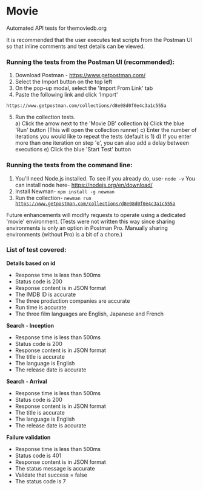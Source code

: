 # Movie
Automated API tests for themoviedb.org 

It is recommended that the user executes test scripts from the Postman UI so that inline comments and test details can be viewed.

<h3>Running the tests from the Postman UI (recommended):</h3>

   1) Download Postman - https://www.getpostman.com/
   2) Select the Import button on the top left
   3) On the pop-up modal, select the 'Import From Link' tab
   4) Paste the following link and click 'Import'
   
    https://www.getpostman.com/collections/d8e08d0f0e4c3a1c555a
   
   5) Run the collection tests.  
      a) Click the arrow next to the 'Movie DB' collection
      b) Click the blue 'Run' button (This will open the collection runner)
      c) Enter the number of iterations you would like to repeat the tests (default is 1)
      d) If you enter more than one iteration on step 'e', you can also add a delay between executions
      e) Click the blue 'Start Test' button
      
<h3>Running the tests from the command line:</h3>

   1) You'll need Node.js installed.  To see if you already do, use-
   <code>node -v</code>
      You can install node here- 
    https://nodejs.org/en/download/
   2) Install Newman-
       <code>npm install -g newman</code>
   3) Run the collection-
   <code>newman run https://www.getpostman.com/collections/d8e08d0f0e4c3a1c555a</code>
   
Future enhancements will modify requests to operate using a dedicated 'movie' environment. (Tests were not written this way since sharing environments is only an option in Postman Pro. Manually sharing environments (without Pro) is a bit of a chore.)


<h3>List of test covered:</h3>

<strong>Details based on id</strong>
   - Response time is less than 500ms
   - Status code is 200
   - Response content is in JSON format
   - The IMDB ID is accurate
   - The three production companies are accurate
   - Run time is accurate
   - The three film languages are English, Japanese and French

<strong>Search - Inception</strong>
   - Response time is less than 500ms
   - Status code is 200
   - Response content is in JSON format
   - The title is accurate
   - The language is English
   - The release date is accurate
   
<strong>Search - Arrival</strong>
   - Response time is less than 500ms
   - Status code is 200
   - Response content is in JSON format
   - The title is accurate
   - The language is English
   - The release date is accurate
   
<strong>Failure validation</strong>
   - Response time is less than 500ms
   - Status code is 401
   - Response content is in JSON format
   - The status message is accurate
   - Validate that success = false
   - The status code is 7

